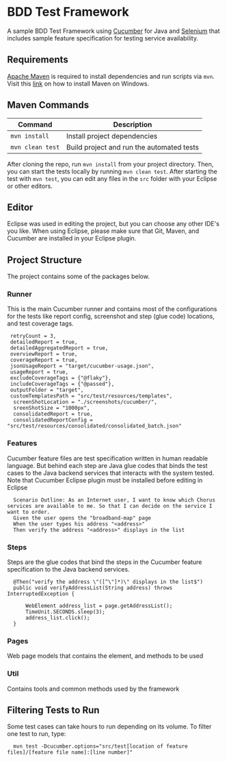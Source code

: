 # BDD Test Framework

A sample BDD Test Framework using [Cucumber](https://cucumber.io/) for Java and [Selenium](https://selenium.dev/)
that includes sample feature specification for testing service availability.


## Requirements

[Apache Maven](https://maven.apache.org/download.cgi) is required to install dependencies and run scripts via `mvn`. Visit this [link](https://mkyong.com/maven/how-to-install-maven-in-windows/) on how to install Maven on Windows.

## Maven Commands

| Command | Description |
|---------|-------------|
| `mvn install` | Install project dependencies |
| `mvn clean test` | Build project and run the automated tests |

After cloning the repo, run `mvn install` from your project directory. Then, you can start the tests locally
by running `mvn clean test`. After starting the test with `mvn test`, you can edit any files in the `src` folder with your Eclipse or other editors.

## Editor
Eclipse was used in editing the project, but you can choose any other IDE's you like. When using Eclipse, please make sure that Git, Maven, and Cucumber are installed in your Eclipse plugin.

## Project Structure
The project contains some of the packages below.

### Runner
This is the main Cucumber runner and contains most of the configurations for the tests like report config, screenshot and step (glue code) locations, and test coverage tags.

  ```
   retryCount = 3,
   detailedReport = true,
   detailedAggregatedReport = true,
   overviewReport = true,
   coverageReport = true,
   jsonUsageReport = "target/cucumber-usage.json",
   usageReport = true,
   excludeCoverageTags = {"@flaky"},
   includeCoverageTags = {"@passed"},
   outputFolder = "target",
   customTemplatesPath = "src/test/resources/templates",
	screenShotLocation = "./screenshots/cucumber/",
	sreenShotSize = "1000px",
	consolidatedReport = true,	
	consolidatedReportConfig = 	"src/test/resources/consolidated/consolidated_batch.json"
  ```

### Features
Cucumber feature files are test specification written in human readable language. But behind each step are Java glue codes that binds the test cases to the Java backend services that interacts with the system tested. Note that Cucumber Eclipse plugin must be installed before editing in Eclipse

  ```
	Scenario Outline: As an Internet user, I want to know which Chorus services are available to me. So that I can decide on the service I want to order.
    Given the user opens the "broadband-map" page
    When the user types his address "<address>"
    Then verify the address "<address>" displays in the list
  ```

### Steps
Steps are the glue codes that bind the steps in the Cucumber feature specification to the Java backend services. 

  ```
	@Then("verify the address \"([^\"]*)\" displays in the list$")
    public void verifyAddressList(String address) throws InterruptedException {
        
    	WebElement address_list = page.getAddressList();
    	TimeUnit.SECONDS.sleep(3);
    	address_list.click();
    }
  ```
### Pages
Web page models that contains the element, and methods to be used

### Util
Contains tools and common methods used by the framework

## Filtering Tests to Run
Some test cases can take hours to run depending on its volume. To filter one test to run, type:
  
  ```
	mvn test -Dcucumber.options="src/test[location of feature files]/[feature file name]:[line number]"  
  ```